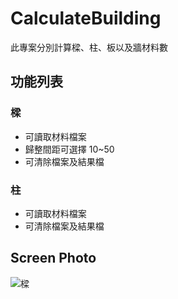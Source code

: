 # CalculateBuilding

此專案分別計算樑、柱、板以及牆材料數

## 功能列表

### 樑

- 可讀取材料檔案
- 歸整間距可選擇 10~50
- 可清除檔案及結果檔

### 柱

- 可讀取材料檔案
- 可清除檔案及結果檔

## Screen Photo

![樑](/ScreenShot/樑.JPG)
